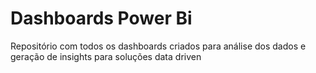 # Dashboards Power Bi
Repositório com todos os dashboards criados para análise dos dados e geração de insights para soluções data driven
